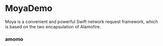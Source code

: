 # MoyaDemo
Moya is a convenient and powerful Swift network request framework, which is based on the two encapsulation of Alamofire.


### amomo
